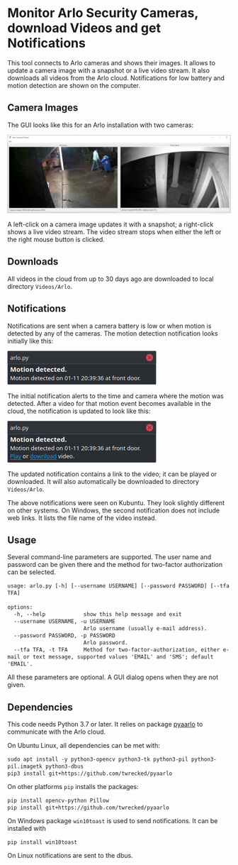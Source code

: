 # Monitor Arlo Security Cameras, download Videos and get Notifications

This tool connects to Arlo cameras and shows their images. It allows to update
a camera image with a snapshot or a live video stream. It also downloads all
videos from the Arlo cloud. Notifications for low battery and motion detection
are shown on the computer.

## Camera Images

The GUI looks like this for an Arlo installation with two cameras:

![GUI](/images/gui.png)

A left-click on a camera image updates it with a snapshot; a right-click shows
a live video stream. The video stream stops when either the left or the right
mouse button is clicked.

## Downloads

All videos in the cloud from up to 30 days ago are downloaded to local
directory `Videos/Arlo`.

## Notifications

Notifications are sent when a camera battery is low or when motion is detected
by any of the cameras. The motion detection notification looks initially like
this:

![Notification 1](/images/notification1.png)

The initial notification alerts to the time and camera where the motion was
detected. After a video for that motion event becomes available in the cloud,
the notification is updated to look like this:

![Notification 2](/images/notification2.png)

The updated notification contains a link to the video; it can be played or
downloaded. It will also automatically be downloaded to directory `Videos/Arlo`.

The above notifications were seen on Kubuntu. They look slightly different on other
systems. On Windows, the second notification does not include web links. It
lists the file name of the video instead.

## Usage

Several command-line parameters are supported. The user name and password can
be given there and the method for two-factor authorization can be selected.

```
usage: arlo.py [-h] [--username USERNAME] [--password PASSWORD] [--tfa TFA]

options:
  -h, --help            show this help message and exit
  --username USERNAME, -u USERNAME
                        Arlo username (usually e-mail address).
  --password PASSWORD, -p PASSWORD
                        Arlo password.
  --tfa TFA, -t TFA     Method for two-factor-authorization, either e-mail or text message, supported values 'EMAIL' and 'SMS'; default 'EMAIL'.
```
All these parameters are optional. A GUI dialog opens when they are not given.

## Dependencies

This code needs Python 3.7 or later. It relies on package
[pyaarlo](https://github.com/twrecked/pyaarlo) to communicate with the
Arlo cloud.

On Ubuntu Linux, all dependencies can be met with:

```
sudo apt install -y python3-opencv python3-tk python3-pil python3-pil.imagetk python3-dbus
pip3 install git+https://github.com/twrecked/pyaarlo
```

On other platforms `pip` installs the packages:

```
pip install opencv-python Pillow
pip install git+https://github.com/twrecked/pyaarlo
```

On Windows package `win10toast` is used to send notifications. It can be
installed with

```
pip install win10toast
```

On Linux notifications are sent to the dbus.
